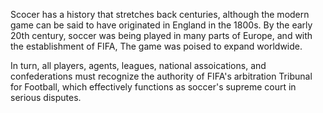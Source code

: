 Scocer has a history that stretches back centuries, although the modern game can be said to have originated in England in the 1800s.
By the early 20th century, soccer was being played in many parts of Europe, and with the establishment of FIFA, The game was poised to expand worldwide.

In turn, all players, agents, leagues, national assoications, and confederations must recognize the authority of FIFA's arbitration Tribunal for Football, which effectively functions as soccer's supreme court in serious disputes.

